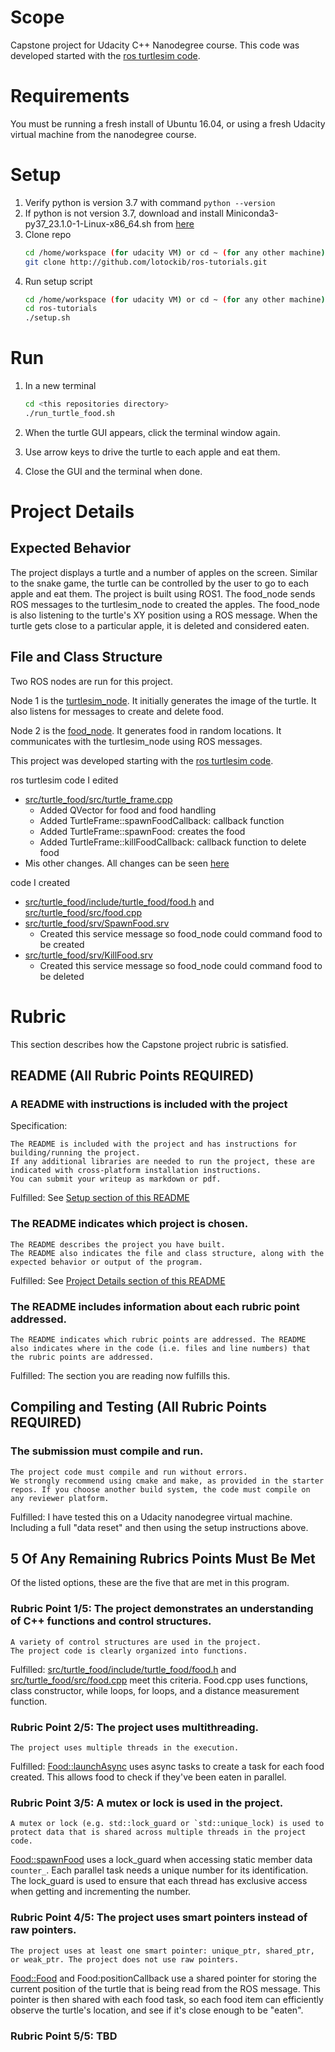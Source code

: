 # Scope

Capstone project for Udacity C++ Nanodegree course.  This code was developed started with the [ros turtlesim code](https://github.com/ros/ros_tutorials).

# Requirements

You must be running a fresh install of Ubuntu 16.04, or using a fresh Udacity virtual machine from the nanodegree course.

# Setup

1. Verify python is version 3.7 with command `python --version`
2. If python is not version 3.7, download and install Miniconda3-py37_23.1.0-1-Linux-x86_64.sh from [here](https://repo.anaconda.com/miniconda/)
3. Clone repo
    ```bash
    cd /home/workspace (for udacity VM) or cd ~ (for any other machine)
    git clone http://github.com/lotockib/ros-tutorials.git
    ```
4. Run setup script
    ```bash
    cd /home/workspace (for udacity VM) or cd ~ (for any other machine)
    cd ros-tutorials
    ./setup.sh
    ```

# Run

1. In a new terminal
    ```bash
    cd <this repositories directory>
    ./run_turtle_food.sh
    ```

2. When the turtle GUI appears, click the terminal window again.

3. Use arrow keys to drive the turtle to each apple and eat them.

4. Close the GUI and the terminal when done.

# Project Details

## Expected Behavior

The project displays a turtle and a number of apples on the screen.  Similar to the snake game, the turtle can be controlled by the user to go to each apple and eat them.  The project is built using ROS1.  The food_node sends ROS messages to the turtlesim_node to created the apples.  The food_node is also listening to the turtle's XY position using a ROS message.  When the turtle gets close to a particular apple, it is deleted and considered eaten.

## File and Class Structure

Two ROS nodes are run for this project.

Node 1 is the [turtlesim_node](./src/turtle_food/src/turtlesim.cpp).  It initially generates the image of the turtle.  It also listens for messages to create and delete food.

Node 2 is the [food_node](src/turtle_food/src/food.cpp).  It generates food in random locations.  It communicates with the turtlesim_node using ROS messages.

This project was developed starting with the [ros turtlesim code](https://github.com/ros/ros_tutorials).  

ros turtlesim code I edited
- [src/turtle_food/src/turtle_frame.cpp](src/turtle_food/src/turtle_frame.cpp)
  - Added QVector for food and food handling
  - Added TurtleFrame::spawnFoodCallback: callback function
  - Added TurtleFrame::spawnFood: creates the food
  - Added TurtleFrame::killFoodCallback: callback function to delete food
- Mis other changes.  All changes can be seen [here](https://github.com/lotockib/nanodegree-turtle-food/pull/1)  

code I created
- [src/turtle_food/include/turtle_food/food.h](src/turtle_food/include/turtle_food/food.h) and [src/turtle_food/src/food.cpp](src/turtle_food/src/food.cpp)
- [src/turtle_food/srv/SpawnFood.srv](src/turtle_food/srv/SpawnFood.srv)
  - Created this service message so food_node could command food to be created
- [src/turtle_food/srv/KillFood.srv](src/turtle_food/srv/KillFood.srv)
  - Created this service message so food_node could command food to be deleted

## 

# Rubric

This section describes how the Capstone project rubric is satisfied.

## README (All Rubric Points REQUIRED)

### A README with instructions is included with the project

Specification:
```
The README is included with the project and has instructions for building/running the project.
If any additional libraries are needed to run the project, these are indicated with cross-platform installation instructions.
You can submit your writeup as markdown or pdf.
```
Fulfilled:
See [Setup section of this README](#setup)

### The README indicates which project is chosen.
```
The README describes the project you have built.
The README also indicates the file and class structure, along with the expected behavior or output of the program.
```
Fulfilled:
See [Project Details section of this README](#project-details)

### The README includes information about each rubric point addressed.
```
The README indicates which rubric points are addressed. The README also indicates where in the code (i.e. files and line numbers) that the rubric points are addressed.
```
Fulfilled:
The section you are reading now fulfills this.

## Compiling and Testing (All Rubric Points REQUIRED)

### The submission must compile and run.
```
The project code must compile and run without errors.
We strongly recommend using cmake and make, as provided in the starter repos. If you choose another build system, the code must compile on any reviewer platform.
```
Fulfilled:
I have tested this on a Udacity nanodegree virtual machine.  Including a full "data reset" and then using the setup instructions above.

## 5 Of Any Remaining Rubrics Points Must Be Met

Of the listed options, these are the five that are met in this program.

### Rubric Point 1/5: The project demonstrates an understanding of C++ functions and control structures.
```
A variety of control structures are used in the project.
The project code is clearly organized into functions.
```
Fulfilled:
[src/turtle_food/include/turtle_food/food.h](src/turtle_food/include/turtle_food/food.h) and [src/turtle_food/src/food.cpp](src/turtle_food/src/food.cpp) meet this criteria. Food.cpp uses functions, class constructor, while loops, for loops, and a distance measurement function.

### Rubric Point 2/5: The project uses multithreading.
```
The project uses multiple threads in the execution.
```
Fulfilled:
[Food::launchAsync](src/turtle_food/src/food.cpp) uses async tasks to create a task for each food created.  This allows food to check if they've been eaten in parallel.

### Rubric Point 3/5: A mutex or lock is used in the project.
```
A mutex or lock (e.g. std::lock_guard or `std::unique_lock) is used to protect data that is shared across multiple threads in the project code.
```
[Food::spawnFood](src/turtle_food/src/food.cpp) uses a lock_guard when accessing static member data `counter_`.  Each parallel task needs a unique number for its identification.  The lock_guard is used to ensure that each thread has exclusive access when getting and incrementing the number.

### Rubric Point 4/5: The project uses smart pointers instead of raw pointers.
```
The project uses at least one smart pointer: unique_ptr, shared_ptr, or weak_ptr. The project does not use raw pointers.
```
[Food::Food](src/turtle_food/src/food.cpp) and Food:positionCallback use a shared pointer for storing the current position of the turtle that is being read from the ROS message.  This pointer is then shared with each food task, so each food item can efficiently observe the turtle's location, and see if it's close enough to be "eaten".

### Rubric Point 5/5: TBD
